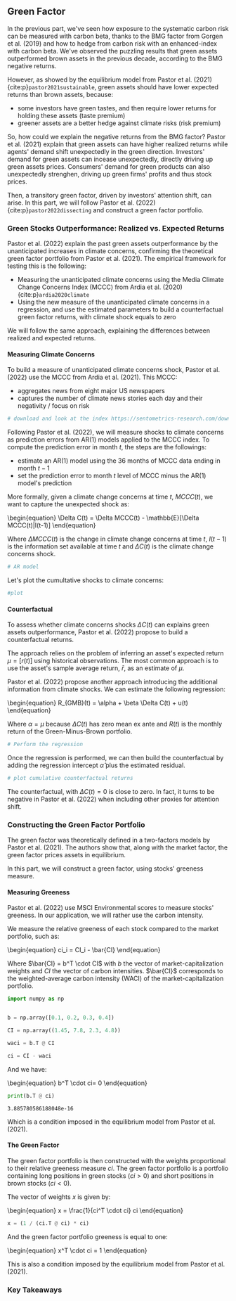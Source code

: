 ## Green Factor

In the previous part, we've seen how exposure to the systematic carbon risk can be measured with carbon beta, thanks to the BMG factor from Gorgen et al. (2019) and how to hedge from carbon risk with an enhanced-index with carbon beta. We've observed the puzzling results that green assets outperformed brown assets in the previous decade, according to the BMG negative returns.

However, as showed by the equilibrium model from Pastor et al. (2021) {cite:p}`pastor2021sustainable`, green assets should have lower expected returns than brown assets, because:
- some investors have green tastes, and then require lower returns for holding these assets (taste premium)
- greener assets are a better hedge against climate risks (risk premium)

So, how could we explain the negative returns from the BMG factor? Pastor et al. (2021) explain that green assets can have higher realized returns while agents' demand shift unexpectedly in the green direction. Investors' demand for green assets can incease unexpectedly, directly driving up green assets prices. Consumers' demand for green products can also unexpectedly strenghen, driving up green firms' profits and thus stock prices.

Then, a transitory green factor, driven by investors' attention shift, can arise. In this part, we will follow Pastor et al. (2022) {cite:p}`pastor2022dissecting` and construct a green factor portfolio. 

### Green Stocks Outperformance: Realized vs. Expected Returns

Pastor et al. (2022) explain the past green assets outperformance by the unanticipated increases in climate concerns, confirming the theoretical green factor portfolio from Pastor et al. (2021). 
The empirical framework for testing this is the following:
- Measuring the unanticipated climate concerns using the Media Climate Change Concerns Index (MCCC) from Ardia et al. (2020) {cite:p}`ardia2020climate`
- Using the new measure of the unanticipated climate concerns in a regression, and use the estimated parameters to build a counterfactual green factor returns, with climate shock equals to zero

We will follow the same approach, explaining the differences between realized and expected returns.

#### Measuring Climate Concerns

To build a measure of unanticipated climate concerns shock, Pastor et al. (2022) use the MCCC from Ardia et al. (2021). This MCCC:
- aggregates news from eight major US newspapers
- captures the number of climate news stories each day and their negativity / focus on risk

```Python
# download and look at the index https://sentometrics-research.com/download/mccc/
```

Following Pastor et al. (2022), we will measure shocks to climate concerns as prediction errors from AR(1) models applied to the MCCC index. To compute the prediction error in month $t$, the steps are the followings:
- estimate an AR(1) model using the 36 months of MCCC data ending in month $t-1$
- set the prediction error to month $t$ level of MCCC minus the AR(1) model's prediction

More formally, given a climate change concerns at time $t$, $MCCC(t)$, we want to capture the unexpected shock as:

\begin{equation}
\Delta C(t) = \Delta MCCC(t) - \mathbb{E}[\Delta MCCC(t)|I(t-1)]
\end{equation}

Where $\Delta MCCC(t)$ is the change in climate change concerns at time $t$, $I(t-1)$ is the information set available at time $t$ and $\Delta C(t)$ is the climate change concerns shock.


```Python
# AR model
```

Let's plot the cumultative shocks to climate concerns:
```Python
#plot
```
#### Counterfactual

To assess whether climate concerns shocks $\Delta C (t)$ can explains green assets outperformance, Pastor et al. (2022) propose to build a counterfactual returns. 

The approach relies on the problem of inferring an asset's expected return $\mu = \mathbb[r(t)]$ using historical observations. The most common approach is to use the asset's sample average return, $\bar{r}$, as an estimate of $\mu$.

Pastor et al. (2022) propose another approach introducing the additional information from climate shocks. We can estimate the following regression:

\begin{equation}
R_{GMB}(t) = \alpha + \beta \Delta C(t) + u(t)
\end{equation}

Where $\alpha = \mu$ because $\Delta C(t)$ has zero mean ex ante and $R(t)$ is the monthly return of the Green-Minus-Brown portfolio.

```Python
# Perform the regression
```
Once the regression is performed, we can then build the counterfactual by adding the regression intercept $\hat{\alpha}$ plus the estimated residual.

```Python
# plot cumulative counterfactual returns
```

The counterfactual, with $\Delta C(t) = 0$ is close to zero. In fact, it turns to be negative in Pastor et al. (2022) when including other proxies for attention shift. 

### Constructing the Green Factor Portfolio

The green factor was theoretically defined in a two-factors models by Pastor et al. (2021). The authors show that, along with the market factor, the green factor prices assets in equilibrium. 

In this part, we will construct a green factor, using stocks' greeness measure.

#### Measuring Greeness

Pastor et al. (2022) use MSCI Environmental scores to measure stocks' greeness. In our application, we will rather use the carbon intensity. 

We measure the relative greeness of each stock compared to the market portfolio, such as:

\begin{equation}
ci_i = CI_i - \bar{CI} 
\end{equation}

Where $\bar{CI} = b^T \cdot CI$ with $b$ the vector of market-capitalization weights and $CI$ the vector of carbon intensities. $\bar{CI}$ corresponds to the weighted-average carbon intensity (WACI) of the market-capitalization portfolio.

```Python
import numpy as np


b = np.array([0.1, 0.2, 0.3, 0.4])

CI = np.array((1.45, 7.8, 2.3, 4.8))

waci = b.T @ CI

ci = CI - waci
```

And we have:

\begin{equation}
b^T \cdot ci= 0
\end{equation}

```Python
print(b.T @ ci)
```
```
3.885780586188048e-16
```

Which is a condition imposed in the equilibrium model from Pastor et al. (2021).

#### The Green Factor

The green factor portfolio is then constructed with the weights proportional to their relative greeness measure $ci$. The green factor portfolio is a portfolio containing long positions in green stocks ($ci>0$) and short positions in brown stocks ($ci<0$).

The vector of weights $x$ is given by:

\begin{equation}
x = \frac{1}{ci^T \cdot ci} ci
\end{equation}

```Python
x = (1 / (ci.T @ ci) * ci)
```

And the green factor portfolio greeness is equal to one:

\begin{equation}
x^T \cdot ci = 1
\end{equation}

This is also a condition imposed by the equilibrium model from Pastor et al. (2021).

### Key Takeaways






